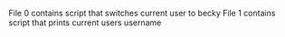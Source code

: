 File 0 contains script that switches current user to becky
File 1 contains script that prints current users username
